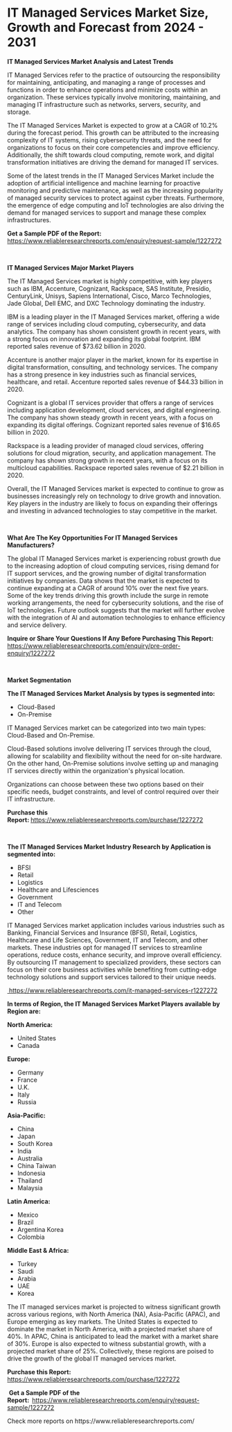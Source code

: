 <p><h1>IT Managed Services Market Size, Growth and Forecast from 2024 - 2031</h1></p><p><strong>IT Managed Services Market Analysis and Latest Trends</strong></p>
<p><p>IT Managed Services refer to the practice of outsourcing the responsibility for maintaining, anticipating, and managing a range of processes and functions in order to enhance operations and minimize costs within an organization. These services typically involve monitoring, maintaining, and managing IT infrastructure such as networks, servers, security, and storage.</p><p>The IT Managed Services Market is expected to grow at a CAGR of 10.2% during the forecast period. This growth can be attributed to the increasing complexity of IT systems, rising cybersecurity threats, and the need for organizations to focus on their core competencies and improve efficiency. Additionally, the shift towards cloud computing, remote work, and digital transformation initiatives are driving the demand for managed IT services.</p><p>Some of the latest trends in the IT Managed Services Market include the adoption of artificial intelligence and machine learning for proactive monitoring and predictive maintenance, as well as the increasing popularity of managed security services to protect against cyber threats. Furthermore, the emergence of edge computing and IoT technologies are also driving the demand for managed services to support and manage these complex infrastructures.</p></p>
<p><strong>Get a Sample PDF of the Report:&nbsp;</strong> <a href="https://www.reliableresearchreports.com/enquiry/request-sample/1227272">https://www.reliableresearchreports.com/enquiry/request-sample/1227272</a></p>
<p>&nbsp;</p>
<p><strong>IT Managed Services Major Market Players</strong></p>
<p><p>The IT Managed Services market is highly competitive, with key players such as IBM, Accenture, Cognizant, Rackspace, SAS Institute, Presidio, CenturyLink, Unisys, Sapiens International, Cisco, Marco Technologies, Jade Global, Dell EMC, and DXC Technology dominating the industry. </p><p>IBM is a leading player in the IT Managed Services market, offering a wide range of services including cloud computing, cybersecurity, and data analytics. The company has shown consistent growth in recent years, with a strong focus on innovation and expanding its global footprint. IBM reported sales revenue of $73.62 billion in 2020.</p><p>Accenture is another major player in the market, known for its expertise in digital transformation, consulting, and technology services. The company has a strong presence in key industries such as financial services, healthcare, and retail. Accenture reported sales revenue of $44.33 billion in 2020.</p><p>Cognizant is a global IT services provider that offers a range of services including application development, cloud services, and digital engineering. The company has shown steady growth in recent years, with a focus on expanding its digital offerings. Cognizant reported sales revenue of $16.65 billion in 2020.</p><p>Rackspace is a leading provider of managed cloud services, offering solutions for cloud migration, security, and application management. The company has shown strong growth in recent years, with a focus on its multicloud capabilities. Rackspace reported sales revenue of $2.21 billion in 2020.</p><p>Overall, the IT Managed Services market is expected to continue to grow as businesses increasingly rely on technology to drive growth and innovation. Key players in the industry are likely to focus on expanding their offerings and investing in advanced technologies to stay competitive in the market.</p></p>
<p>&nbsp;</p>
<p><strong>What Are The Key Opportunities For IT Managed Services Manufacturers?</strong></p>
<p><p>The global IT Managed Services market is experiencing robust growth due to the increasing adoption of cloud computing services, rising demand for IT support services, and the growing number of digital transformation initiatives by companies. Data shows that the market is expected to continue expanding at a CAGR of around 10% over the next five years. Some of the key trends driving this growth include the surge in remote working arrangements, the need for cybersecurity solutions, and the rise of IoT technologies. Future outlook suggests that the market will further evolve with the integration of AI and automation technologies to enhance efficiency and service delivery.</p></p>
<p><strong>Inquire or Share Your Questions If Any Before Purchasing This Report:</strong> <a href="https://www.reliableresearchreports.com/enquiry/pre-order-enquiry/1227272">https://www.reliableresearchreports.com/enquiry/pre-order-enquiry/1227272</a></p>
<p>&nbsp;</p>
<p><strong>Market Segmentation</strong></p>
<p><strong>The IT Managed Services Market Analysis by types is segmented into:</strong></p>
<p><ul><li>Cloud-Based</li><li>On-Premise</li></ul></p>
<p><p>IT Managed Services market can be categorized into two main types: Cloud-Based and On-Premise. </p><p>Cloud-Based solutions involve delivering IT services through the cloud, allowing for scalability and flexibility without the need for on-site hardware. On the other hand, On-Premise solutions involve setting up and managing IT services directly within the organization's physical location. </p><p>Organizations can choose between these two options based on their specific needs, budget constraints, and level of control required over their IT infrastructure.</p></p>
<p><strong>Purchase this Report:&nbsp;</strong><a href="https://www.reliableresearchreports.com/purchase/1227272">https://www.reliableresearchreports.com/purchase/1227272</a></p>
<p>&nbsp;</p>
<p><strong>The IT Managed Services Market Industry Research by Application is segmented into:</strong></p>
<p><ul><li>BFSI</li><li>Retail</li><li>Logistics</li><li>Healthcare and Lifesciences</li><li>Government</li><li>IT and Telecom</li><li>Other</li></ul></p>
<p><p>IT Managed Services market application includes various industries such as Banking, Financial Services and Insurance (BFSI), Retail, Logistics, Healthcare and Life Sciences, Government, IT and Telecom, and other markets. These industries opt for managed IT services to streamline operations, reduce costs, enhance security, and improve overall efficiency. By outsourcing IT management to specialized providers, these sectors can focus on their core business activities while benefiting from cutting-edge technology solutions and support services tailored to their unique needs.</p></p>
<p><a href="https://www.reliableresearchreports.com/it-managed-services-r1227272">&nbsp;https://www.reliableresearchreports.com/it-managed-services-r1227272</a></p>
<p><strong>In terms of Region, the IT Managed Services Market Players available by Region are:</strong></p>
<p>
    <p> <strong> North America: </strong>
        <ul>
            <li>United States</li>
            <li>Canada</li>
        </ul>
        </p> 
    <p> <strong> Europe: </strong>
        <ul>
            <li>Germany</li>
            <li>France</li>
            <li>U.K.</li>
            <li>Italy</li>
            <li>Russia</li>
        </ul>
        </p> 
    <p> <strong> Asia-Pacific: </strong>
        <ul>
            <li>China</li>
            <li>Japan</li>
            <li>South Korea</li>
            <li>India</li>
            <li>Australia</li>
            <li>China Taiwan</li>
            <li>Indonesia</li>
            <li>Thailand</li>
            <li>Malaysia</li>
        </ul>
        </p> 
    <p> <strong> Latin America: </strong>
        <ul>
            <li>Mexico</li>
            <li>Brazil</li>
            <li>Argentina Korea</li>
            <li>Colombia</li>
        </ul>
        </p> 
    <p> <strong> Middle East & Africa: </strong>
        <ul>
            <li>Turkey</li>
            <li>Saudi</li>
            <li>Arabia</li>
            <li>UAE</li>
            <li>Korea</li>
        </ul>
    </p>
    </p>
<p><p>The IT managed services market is projected to witness significant growth across various regions, with North America (NA), Asia-Pacific (APAC), and Europe emerging as key markets. The United States is expected to dominate the market in North America, with a projected market share of 40%. In APAC, China is anticipated to lead the market with a market share of 30%. Europe is also expected to witness substantial growth, with a projected market share of 25%. Collectively, these regions are poised to drive the growth of the global IT managed services market.</p></p>
<p><strong>Purchase this Report: </strong><a href="https://www.reliableresearchreports.com/purchase/1227272">https://www.reliableresearchreports.com/purchase/1227272</a></p>
<p>&nbsp;<strong>Get a Sample PDF of the Report:&nbsp;&nbsp;</strong><a href="https://www.reliableresearchreports.com/enquiry/request-sample/1227272">https://www.reliableresearchreports.com/enquiry/request-sample/1227272</a></p>
<p><strong></strong></p>
<p>Check more reports on https://www.reliableresearchreports.com/</p>